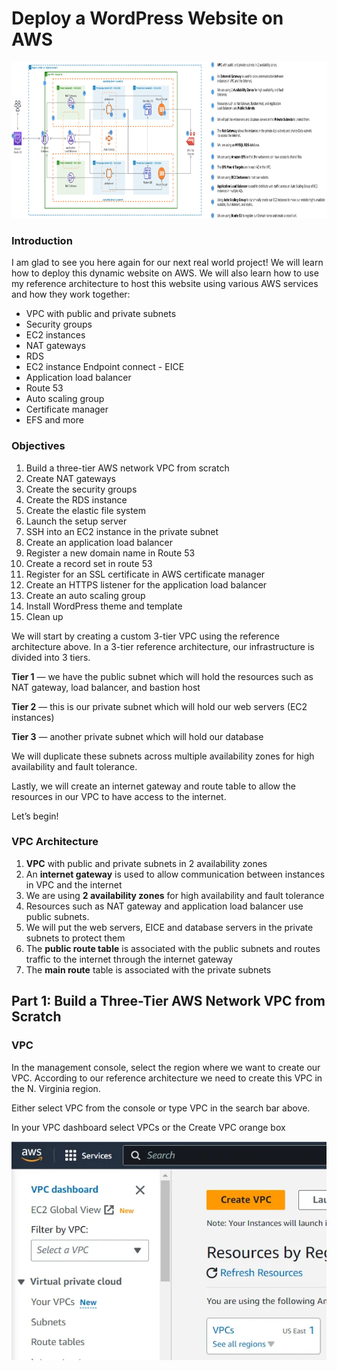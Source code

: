 <h1>Deploy a WordPress Website on AWS</h1>

<img src="1._WordPress_Project_Reference_Architecture.jpg" alt="WordPress_Project_Reference_Architecture" width="1400" height="250">


<h3>Introduction</h3>

<p>I am glad to see you here again for our next real world project! We will learn how to deploy this dynamic website on AWS. We will also learn how to use my reference architecture to host this website using various AWS services and how they work together:</p>

<ul>
<li>VPC with public and private subnets</li>
<li>Security groups</li>
<li>EC2 instances</li>
<li>NAT gateways</li>
<li>RDS</li>
<li>EC2 instance Endpoint connect - EICE</li>
<li>Application load balancer</li>
<li>Route 53</li>
<li>Auto scaling group</li>
<li>Certificate manager</li>
<li>EFS and more</li>
</ul>

<h3>Objectives</h3>
<ol>
<li>Build a three-tier AWS network VPC from scratch</li>
<li>Create NAT gateways</li>
<li>Create the security groups</li>
<li>Create the RDS instance</li>
<li>Create the elastic file system</li>
<li>Launch the setup server</li>
<li>SSH into an EC2 instance in the private subnet</li>
<li>Create an application load balancer</li>
<li>Register a new domain name in Route 53</li>
<li>Create a record set in route 53</li>
<li>Register for an SSL certificate in AWS certificate manager</li>
<li>Create an HTTPS listener for the application load balancer</li>
<li>Create an auto scaling group</li>
<li>Install WordPress theme and template</li>
<li>Clean up</li>
</ol>

<p>We will start by creating a custom 3-tier VPC using the reference architecture above. In a 3-tier reference architecture, our infrastructure is divided into 3 tiers.</p>

<strong>Tier 1</strong> — we have the public subnet which will hold the resources such as NAT gateway, load balancer, and bastion host

<strong>Tier 2</strong> — this is our private subnet which will hold our web servers (EC2 instances)

<strong>Tier 3</strong> — another private subnet which will hold our database


<p>We will duplicate these subnets across multiple availability zones for high availability and fault tolerance.

Lastly, we will create an internet gateway and route table to allow the resources in our VPC to have access to the internet.

Let’s begin! </p>

<h3>VPC Architecture</h3>

<ol>
<li><strong>VPC</strong> with public and private subnets in 2 availability zones</li>
<li>An <strong>internet gateway</strong> is used to allow communication between instances in VPC and the internet</li>
<li>We are using <strong>2 availability zones</strong> for high availability and fault tolerance</li>
<li>Resources such as NAT gateway and application load balancer use public subnets.</li>
<li>We will put the web servers, EICE and database servers in the private subnets to protect them</li>
<li>The <strong>public route table</strong>  is associated with the public subnets and routes traffic to the internet through the internet gateway</li>
<li>The <strong>main route</strong> table is associated with the private subnets</li>
</ol>

<h2>Part 1: Build a Three-Tier AWS Network VPC from Scratch</h2>

<h3>VPC</h3>

<p>In the management console, select the region where we want to create our VPC. According to our reference architecture we need to create this VPC in the N. Virginia region.</p>

<p>Either select VPC from the console or type VPC in the search bar above.</p>

<p>In your VPC dashboard select VPCs or the Create VPC orange box</p>

<div style="text-align: center;">
<img src="vpc.webp" alt="VPC_Project_Reference_Architecture" width="600" height="350">
</div>

